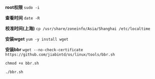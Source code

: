 
**root权限**
`sudo -i`

**查看时间**
`date -R`

**校准时间(上海)**
`cp /usr/share/zoneinfo/Asia/Shanghai /etc/localtime`

**安装wget**
```yum -y install wget```

**安装bbr**
`wget --no-check-certificate https://github.com/jiabintd/os/linux/tools/bbr.sh`

```chmod +x bbr.sh```

```./bbr.sh```
      
